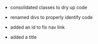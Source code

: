- consolidated classes to dry up code

- renamed divs to properly identify code

- added an id to fix nav link

- added a title
